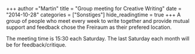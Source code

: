 +++
author ="Martin"
title = "Group meeting for Creative Writing"
date = "2014-10-28"
categories = ["Sonstiges"]
hide_readingtime = true
+++
A group of people who meet every week to write together and provide mutual support and feedback chose the Freiraum as their prefered location.

The meeting time is 15:30 each Saturday. The last Saturday each month will be for feedback/critique.
